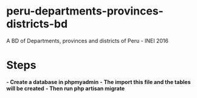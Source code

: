 # peru-departments-provinces-districts-bd
A BD of Departments, provinces and districts of Peru - INEI 2016
<h1>Steps</h1>
<strong> - Create a database in phpmyadmin</strong>
<strong> - The import this file and the tables will be created</strong>
<strong> - Then run php artisan migrate </strong>
